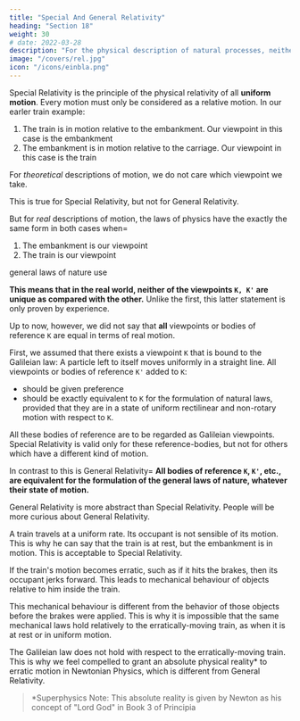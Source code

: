 ```yaml
---
title: "Special And General Relativity"
heading: "Section 18"
weight: 30
# date: 2022-03-28
description: "For the physical description of natural processes, neither of the reference-bodies K, K' is unique (lit. 'specially marked out') as compared with the other"
image: "/covers/rel.jpg"
icon: "/icons/einbla.png"
---
```




Special Relativity is the principle of the physical relativity of all **uniform motion**. Every motion must only be considered as a relative motion. In our earler train example: 

1. The train is in motion relative to the embankment. Our <!-- reference-body --> viewpoint in this case is the embankment
2. The embankment is in motion relative to the carriage. Our viewpoint in this case is the train

For *theoretical* descriptions of motion, we do not care which viewpoint we take.

This is true for Special Relativity, but not for General Relativity. 

But for *real* descriptions of motion, the laws of physics have the exactly the same form in both cases when= 

1. The embankment is our viewpoint
2. The train is our viewpoint


<!--  taking place. If it is simply a question of detecting or of describing the motion involved, it is in principle immaterial to what reference-body we refer the motion. 

As already mentioned, this is self-evident, but it must not be confused with the much more comprehensive statement called “the principle of relativity,” which we have taken as the basis of our investigations. -->

<!-- Relativity says that we can choose either viewpoint of the train or the embankment. Thus, all the -->  <!-- The principle we have made use of not only maintains that we may equally well choose the carriage or the embankment as our reference-body for the description of any event (for this, too, is
self-evident).  --> <!-- Our principle rather asserts what follows=  If we formulate the  --> general laws of nature use <!--  as they are obtained from experience, by making use of -->
<!-- - the embankment as reference-body,
- the railway carriage as reference-body, -->

<!-- then these general laws of nature (e.g. the laws of mechanics or the law of the propagation of light
in vacuo) have exactly the same form in both cases.  -->

**This means that in the real world<!-- description of natural processes -->, neither of the viewpoints `K, K'` are unique as compared with the other.** Unlike the first, this latter statement <!-- need not of necessity hold a priori; it is not contained in the conceptions of “motion” and “reference-body” and derivable from them; --> is only proven by experience<!--  can decide as to its correctness or incorrectness -->.

Up to now, however, we did not say that **all** viewpoints or bodies of reference `K` are equal in terms of real motion. <!--  in connection with the formulation of natural laws. Our course was more on the following lines.  -->

First, we assumed that there exists a viewpoint `K` that is bound to the Galileian law: A particle left to itself <!-- and sufficiently far removed from all other particles --> moves uniformly in a straight line. <!-- With reference to K (Galileian reference-body) the laws of nature were to be as simple as possible.  --> <!-- But in addition to `K`, --> All viewpoints or bodies of reference `K'` added to `K`:
- should be given preference
- should be exactly equivalent to `K` for the formulation of natural laws, provided that they are in a state of uniform rectilinear and non-rotary motion with respect to `K`. 

All these bodies of reference are to be regarded as Galileian viewpoints. <!-- reference-bodies.  --> Special Relativity is valid only for these reference-bodies, but not for others which have a different kind of motion. 

<!-- In this sense we speak of the special principle of relativity, or special theory of relativity. -->

In contrast to this is General Relativity=  **All bodies of reference `K`, `K'`, etc., are equivalent for the <!-- description of natural phenomena ( -->formulation of the general laws of nature, whatever their state of motion.**

General Relativity is more abstract than Special Relativity. People will be more curious about General Relativity. 


A train travels at a uniform rate. Its occupant is not sensible of its motion. This is why he can say that the train is at rest, but the embankment is in motion. This is acceptable to Special Relativity.

If the train's motion becomes erratic, such as if it hits the brakes, <!--  of the carriage is now changed into a non-uniform motion, as for instance by a powerful application of the brakes --> then its occupant jerks forward. This leads to mechanical behaviour of objects relative to him inside the train. 

This mechanical behaviour is different from the behavior of those objects before the brakes were applied. <!--  of the previous case. --> This is why <!--  previously considered, and for this reason --> it is impossible that the same mechanical laws hold relatively to the erratically-moving train, as when it is at <!--  hold with reference to the carriage when at --> rest or in uniform motion.


The Galileian law does not hold with respect to the erratically-moving train. This is why we feel compelled to grant an absolute physical reality* to erratic motion in Newtonian Physics, which is different from General Relativity. <!-- But in what follows we shall soon see that this conclusion cannot be maintained. -->

> *Superphysics Note: This absolute reality is given by Newton as his concept of "Lord God" in Book 3 of Principia
